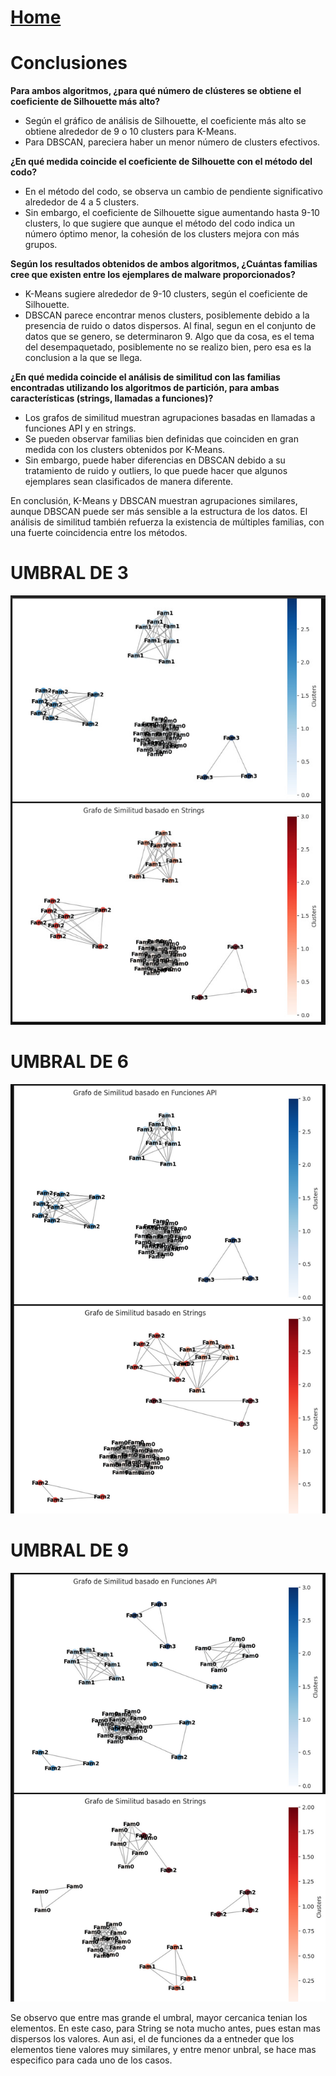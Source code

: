 # [Home](../README.md)

# Conclusiones

**Para ambos algoritmos, ¿para qué número de clústeres se obtiene el coeficiente de Silhouette más alto?**
- Según el gráfico de análisis de Silhouette, el coeficiente más alto se obtiene alrededor de 9 o 10 clusters para K-Means.
- Para DBSCAN, pareciera haber un menor número de clusters efectivos.

**¿En qué medida coincide el coeficiente de Silhouette con el método del codo?**
- En el método del codo, se observa un cambio de pendiente significativo alrededor de 4 a 5 clusters.
- Sin embargo, el coeficiente de Silhouette sigue aumentando hasta 9-10 clusters, lo que sugiere que aunque el método del codo indica un número óptimo menor, la cohesión de      los clusters mejora con más grupos.

**Según los resultados obtenidos de ambos algoritmos, ¿Cuántas familias cree que existen entre los ejemplares de malware proporcionados?**
- K-Means sugiere alrededor de 9-10 clusters, según el coeficiente de Silhouette.
- DBSCAN parece encontrar menos clusters, posiblemente debido a la presencia de ruido o datos dispersos.
Al final, segun en el conjunto de datos que se genero, se determinaron 9. Algo que da cosa, es el tema del desempaquetado, posiblemente no se realizo bien, pero esa es la conclusion a la que se llega.

**¿En qué medida coincide el análisis de similitud con las familias encontradas utilizando los algoritmos de partición, para ambas características (strings, llamadas a funciones)?**
- Los grafos de similitud muestran agrupaciones basadas en llamadas a funciones API y en strings.
- Se pueden observar familias bien definidas que coinciden en gran medida con los clusters obtenidos por K-Means.
- Sin embargo, puede haber diferencias en DBSCAN debido a su tratamiento de ruido y outliers, lo que puede hacer que algunos ejemplares sean clasificados de manera diferente.

En conclusión, K-Means y DBSCAN muestran agrupaciones similares, aunque DBSCAN puede ser más sensible a la estructura de los datos. El análisis de similitud también refuerza la existencia de múltiples familias, con una fuerte coincidencia entre los métodos. 
# UMBRAL DE 3
![Umbral de 3](image.png)

# UMBRAL DE 6
![Umbral de 6](image-1.png)

# UMBRAL DE 9
![Umbral de 9](image-2.png)

Se observo que entre mas grande el umbral, mayor cercanica tenian los elementos. En este caso, para String se nota mucho antes, pues estan mas dispersos
los valores. Aun asi, el de funciones da a entneder que los elementos tiene valores muy similares, y entre menor unbral, se hace mas especifico para cada
uno de los casos.
